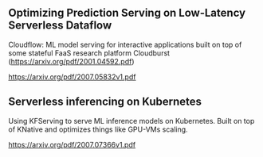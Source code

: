 ## Optimizing Prediction Serving on Low-Latency Serverless Dataflow

Cloudflow: ML model serving for interactive applications built on top of some stateful FaaS research platform Cloudburst (https://arxiv.org/pdf/2001.04592.pdf)

https://arxiv.org/pdf/2007.05832v1.pdf

## Serverless inferencing on Kubernetes

Using KFServing to serve ML inference models on Kubernetes. Built on top of KNative and optimizes things like GPU-VMs scaling.

https://arxiv.org/pdf/2007.07366v1.pdf